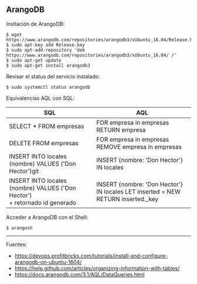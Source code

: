 ## ArangoDB

Instlación de ArangoDB:

    $ wget https://www.arangodb.com/repositories/arangodb3/xUbuntu_16.04/Release.key
    $ sudo apt-key add Release.key
    $ sudo apt-add-repository 'deb https://www.arangodb.com/repositories/arangodb3/xUbuntu_16.04/ /'
    $ sudo apt-get update
    $ sudo apt-get install arangodb3

Revisar el status del servicio instalado:

    $ sudo systemctl status arangodb

Equivalencias AQL con SQL:

| SQL  | AQL |
| ---- |---- |
| SELECT * FROM empresas      | FOR empresa in empresas <br>RETURN empresa |
| DELETE FROM empresas      | FOR empresa in empresas <br>REMOVE empresa in empresas |
| INSERT INTO locales (nombre) VALUES ('Don Hector')git| INSERT {nombre: 'Don Hector'} IN locales 
| INSERT INTO locales (nombre) VALUES ('Don Hector')<br> + retornado id generado| INSERT {nombre: 'Don Hector'} IN locales LET inserted = NEW <br> RETURN inserted._key

Acceder a ArangoDB con el Shell:

    $ arangosh

---

Fuentes:

+ https://devops.profitbricks.com/tutorials/install-and-configure-arangodb-on-ubuntu-1604/
+ https://help.github.com/articles/organizing-information-with-tables/
+ https://docs.arangodb.com/3.1/AQL/DataQueries.html